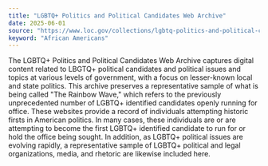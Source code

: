 ```yaml
---
title: "LGBTQ+ Politics and Political Candidates Web Archive"
date: 2025-06-01
source: "https://www.loc.gov/collections/lgbtq-politics-and-political-candidates-web-archive/about-this-collection/"
keyword: "African Americans"
---
```


The LGBTQ+ Politics and Political Candidates Web Archive captures digital content related to LBGTQ+ political candidates and political issues and topics at various levels of government, with a focus on lesser-known local and state politics. This archive preserves a representative sample of what is being called "The Rainbow Wave," which refers to the previously unprecedented number of LGBTQ+ identified candidates openly running for office. These websites provide a record of individuals attempting historic firsts in American politics. In many cases, these individuals are or are attempting to become the first LGBTQ+ identified candidate to run for or hold the office being sought. In addition, as LGBTQ+ political issues are evolving rapidly, a representative sample of LGBTQ+ political and legal organizations, media, and rhetoric are likewise included here.

